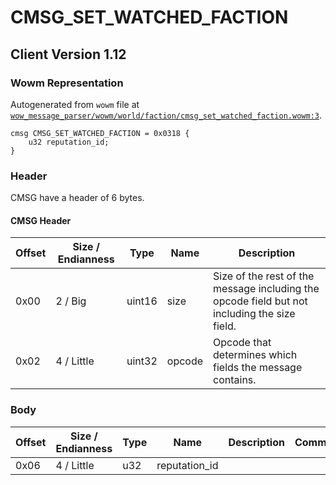# CMSG_SET_WATCHED_FACTION

## Client Version 1.12

### Wowm Representation

Autogenerated from `wowm` file at [`wow_message_parser/wowm/world/faction/cmsg_set_watched_faction.wowm:3`](https://github.com/gtker/wow_messages/tree/main/wow_message_parser/wowm/world/faction/cmsg_set_watched_faction.wowm#L3).
```rust,ignore
cmsg CMSG_SET_WATCHED_FACTION = 0x0318 {
    u32 reputation_id;
}
```
### Header

CMSG have a header of 6 bytes.

#### CMSG Header

| Offset | Size / Endianness | Type   | Name   | Description |
| ------ | ----------------- | ------ | ------ | ----------- |
| 0x00   | 2 / Big           | uint16 | size   | Size of the rest of the message including the opcode field but not including the size field.|
| 0x02   | 4 / Little        | uint32 | opcode | Opcode that determines which fields the message contains.|

### Body

| Offset | Size / Endianness | Type | Name | Description | Comment |
| ------ | ----------------- | ---- | ---- | ----------- | ------- |
| 0x06 | 4 / Little | u32 | reputation_id |  |  |

